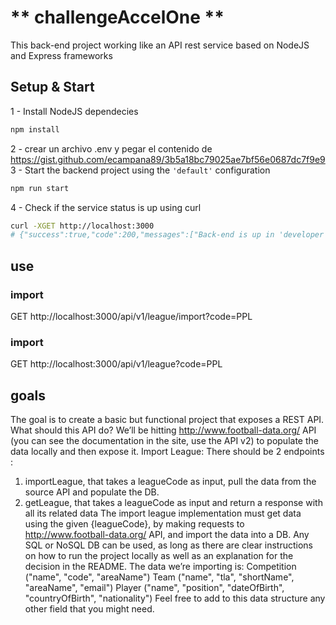 # ** challengeAccelOne **

This  back-end project working like an API rest service based on NodeJS and Express frameworks

## Setup & Start
1 - Install NodeJS dependecies
``` bash
npm install
```
2 - crear un archivo .env y pegar el contenido de https://gist.github.com/ecampana89/3b5a18bc79025ae7bf56e0687dc7f9e9
3 - Start the backend project using the `'default'` configuration
``` bash
npm run start
```
4 - Check if the service status is up using curl
``` bash
curl -XGET http://localhost:3000
# {"success":true,"code":200,"messages":["Back-end is up in 'developer' mode!"]}
```
##  use
### import
GET http://localhost:3000/api/v1/league/import?code=PPL
### import
GET http://localhost:3000/api/v1/league?code=PPL


## goals
The goal is to create a basic but functional project that exposes a REST API.
What should this API do?
We’ll be hitting http://www.football-data.org/ API (you can see the documentation in the site, use the API v2) 
to populate the data locally and then expose it.
Import League:
There should be 2 endpoints :
 1) importLeague, that takes a leagueCode as input, 
    pull the data from the source API and populate the DB.
 2) getLeague, that takes a leagueCode as input and return a response with all its related data
The import league implementation must get data using the given {leagueCode}, 
by making requests to http://www.football-data.org/ API, and import the data into a DB. 
Any SQL or NoSQL DB can be used, as long as there are clear instructions 
on how to run the project locally as well as an explanation for the decision in the README.
The data we’re importing is:
Competition ("name", "code", "areaName")
Team ("name", "tla", "shortName", "areaName", "email")
Player ("name", "position", "dateOfBirth", "countryOfBirth", "nationality")
Feel free to add to this data structure any other field that you might need.
